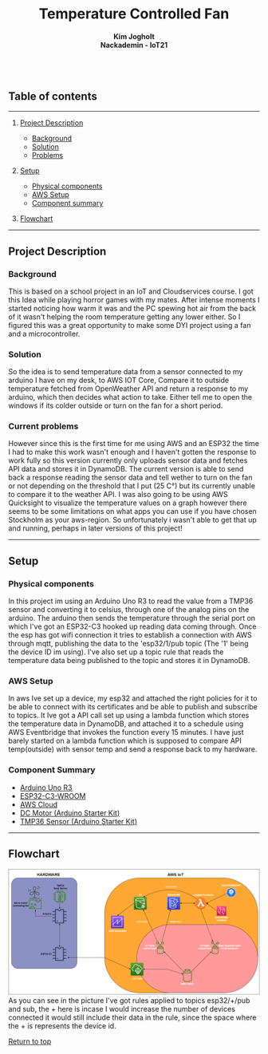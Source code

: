 <center><h1>
    <div>Temperature Controlled Fan</div>
</h1>
    <h4>
        Kim Jogholt <br> Nackademin - IoT21 </br>
    </h4>
    <br></br>
</center>

## **Table of contents**
---

1. [Project Description](#project-description)
    - [Background](#background)
    - [Solution](#solution)
    - [Problems](#current-problems)

2. [Setup](#setup)
    - [Physical components](#physical-components)
    - [AWS Setup](#aws-setup)
    - [Component summary](#component-summary)

3. [Flowchart](#flowchart)

---

## **Project Description**

### Background
This is based on a school project in an IoT and Cloudservices course.
I got this Idea while playing horror games with my mates. After intense moments I started noticing how warm it was and the PC spewing hot air from the back of it wasn't helping the room temperature getting any lower either. So I figured this was a great opportunity to make some DYI project using a fan and a microcontroller.

### Solution
So the idea is to send temperature data from a sensor connected to my arduino I have on my desk, to AWS IOT Core, Compare it to outside temperature fetched from OpenWeather API and return a response to my arduino, which then decides what action to take. Either tell me to open the windows if its colder outside or turn on the fan for a short period.

### Current problems
However since this is the first time for me using AWS and an ESP32 the time I had to make this work wasn't enough and I haven't gotten the response to work fully so this version currently only uploads sensor data and fetches API data and stores it in DynamoDB. The current version is able to send back a response reading the sensor data and tell wether to turn on the fan or not depending on the threshold that I put (25 C°) but its currently unable to compare it to the weather API.
I was also going to be using AWS Quicksight to visualize the temperature values on a graph however there seems to be some limitations on what apps you can use if you have chosen Stockholm as your aws-region. So unfortunately i wasn't able to get that up and running, perhaps in later versions of this project!

---

## **Setup**

### Physical components
In this project im using an Arduino Uno R3 to read the value from a TMP36 sensor and converting it to celsius, through one of the analog pins on the arduino. The arduino then sends the temperature through the serial port on which I've got an ESP32-C3 hooked up reading data coming through. Once the esp has got wifi connection it tries to establish a connection with AWS through mqtt, publishing the data to the 'esp32/1/pub topic (The '1' being the device ID im using). I've also set up a topic rule that reads the temperature data being published to the topic and stores it in DynamoDB.


### AWS Setup

In aws Ive set up a device, my esp32 and attached the right policies for it to be able to connect with its certificates and be able to publish and subscribe to topics. It  Ive got a API call set up using a lambda function which stores the temperature data in DynamoDB, and attached it to a schedule using AWS Eventbridge that invokes the function every 15 minutes. 
I have just barely started on a lambda function which is supposed to compare API temp(outside) with sensor temp and send a response back to my hardware.

### Component Summary

- [Arduino Uno R3](https://store.arduino.cc/products/arduino-uno-rev3)
- [ESP32-C3-WROOM](https://www.electrokit.com/produkt/esp32-c3-wroom-utvecklingskort-med-risc-v/)
- [AWS Cloud](https://aws.amazon.com/)
- [DC Motor (Arduino Starter Kit)](https://store.arduino.cc/products/arduino-starter-kit-multi-language)
- [TMP36 Sensor (Arduino Starter Kit)](https://store.arduino.cc/products/arduino-starter-kit-multi-language)

---
## Flowchart

![flowchart](ESP32Code/flowchart.png)
As you can see in the picture I've got rules applied to topics esp32/+/pub and sub, the + here is incase I would increase the number of devices connected it would still include their data in the rule, since the space where the + is represents the device id. 

<a href="#top">Return to top</a></p>
